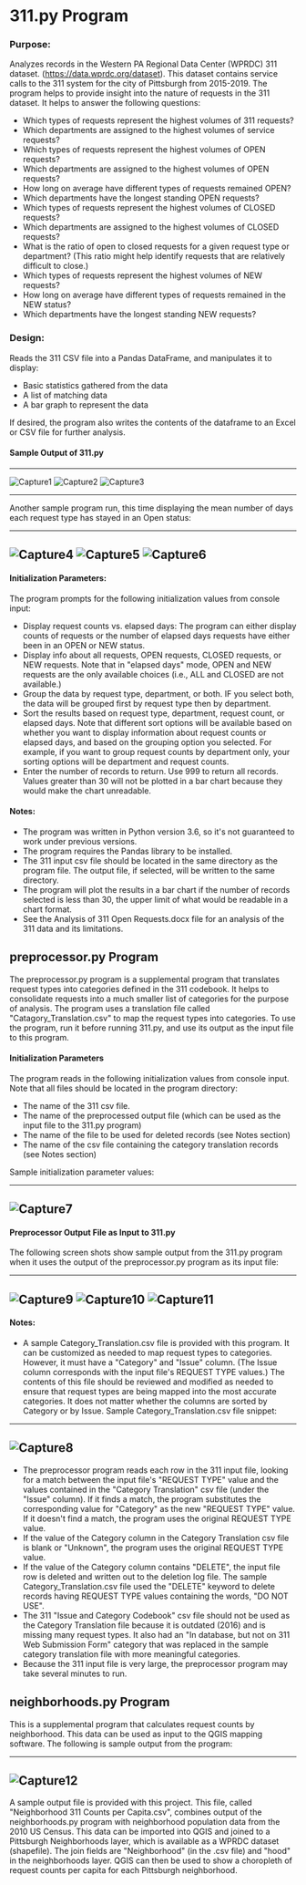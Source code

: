 # 311.py Program

### Purpose: 
Analyzes records in the Western PA Regional Data Center (WPRDC) 311 dataset. (<https://data.wprdc.org/dataset>).  This dataset contains service calls to the 311 system for the city of Pittsburgh from 2015-2019.  The program helps to provide insight into the nature of requests in the 311 dataset.  It helps to answer the following questions:

* Which types of requests represent the highest volumes of 311 requests?
* Which departments are assigned to the highest volumes of service requests?
* Which types of requests represent the highest volumes of OPEN requests?
* Which departments are assigned to the highest volumes of OPEN requests?
* How long on average have different types of requests remained OPEN?
* Which departments have the longest standing OPEN requests?
* Which types of requests represent the highest volumes of CLOSED requests?
* Which departments are assigned to the highest volumes of CLOSED requests?
* What is the ratio of open to closed requests for a given request type or department?  (This ratio might help identify requests that are relatively difficult to close.)
* Which types of requests represent the highest volumes of NEW requests?
* How long on average have different types of requests remained in the NEW status?
* Which departments have the longest standing NEW requests?


### Design:
Reads the 311 CSV file into a Pandas DataFrame, and manipulates it to display:

* Basic statistics gathered from the data
* A list of matching data
* A bar graph to represent the data

If desired, the program also writes the contents of the dataframe to an Excel or CSV file for further analysis.

#### Sample Output of 311.py

---

![Capture1](https://github.com/lan33-ccac/DAT-129/blob/master/311_Final_Project/Capture1.JPG)
![Capture2](https://github.com/lan33-ccac/DAT-129/blob/master/311_Final_Project/Capture2.JPG)
![Capture3](https://github.com/lan33-ccac/DAT-129/blob/master/311_Final_Project/Capture3.JPG)

---

Another sample program run, this time displaying the mean number of days each request type has stayed in an Open status:

---
![Capture4](https://github.com/lan33-ccac/DAT-129/blob/master/311_Final_Project/Capture4.JPG)
![Capture5](https://github.com/lan33-ccac/DAT-129/blob/master/311_Final_Project/Capture5.JPG)
![Capture6](https://github.com/lan33-ccac/DAT-129/blob/master/311_Final_Project/Capture6.JPG)
---

#### Initialization Parameters: 

The program prompts for the following initialization values from console input:
	
* Display request counts vs. elapsed days:  The program can either display counts of requests or the number of elapsed days requests have either been in an OPEN or NEW status.
* Display info about all requests, OPEN requests, CLOSED requests, or NEW requests.  Note that in "elapsed days" mode, OPEN and NEW requests are the only available choices (i.e., ALL and CLOSED are not available.)
* Group the data by request type, department, or both.  IF you select both, the data will be grouped first by request type then by department.  
* Sort the results based on request type, department, request count, or elapsed days.  Note that different sort options will be available based on whether you want to display information about request counts or elapsed days, and based on the grouping option you selected.  For example, if you want to group request counts by department only, your sorting options will be department and request counts.
* Enter the number of records to return.  Use 999 to return all records.  Values greater than 30 will not be plotted in a bar chart because they would make the chart unreadable. 
<p>

#### Notes:
* The program was written in Python version 3.6, so it's not guaranteed to work under previous versions. 
* The program requires the Pandas library to be installed. 
* The 311 input csv file should be located in the same directory as the program file.  The output file, if selected, will be written to the same directory.
* The program will plot the results in a bar chart if the number of records selected is less than 30, the upper limit of what would be readable in a chart format.
* See the Analysis of 311 Open Requests.docx file for an analysis of the 311 data and its limitations.


## preprocessor.py Program
The preprocessor.py program is a supplemental program that translates request types into categories defined in the 311 codebook.  It helps to consolidate requests into a much smaller list of categories for the purpose of analysis.  The program uses a translation file called "Catagory\_Translation.csv" to map the request types into categories.  To use the program, run it before running 311.py, and use its output as the input file to this program.  

#### Initialization Parameters
The program reads in the following initialization values from console input.  Note that all files should be located in the program directory:

* The name of the 311 csv file.
* The name of the preprocessed output file (which can be used as the input file to the 311.py program)
* The name of the file to be used for deleted records (see Notes section)
* The name of the csv file containing the category translation records (see Notes section)

Sample initialization parameter values:

--- 
![Capture7](https://github.com/lan33-ccac/DAT-129/blob/master/311_Final_Project/Capture7.JPG)
---

#### Preprocessor Output File as Input to 311.py

The following screen shots show sample output from the 311.py program when it uses the output of the preprocessor.py program as its input file:

---
![Capture9](https://github.com/lan33-ccac/DAT-129/blob/master/311_Final_Project/Capture9.JPG)
![Capture10](https://github.com/lan33-ccac/DAT-129/blob/master/311_Final_Project/Capture10.JPG)
![Capture11](https://github.com/lan33-ccac/DAT-129/blob/master/311_Final_Project/Capture11.JPG) 
---

#### Notes:
* A sample Category\_Translation.csv file is provided with this program.  It can be customized as needed to map request types to categories.  However, it must have a "Category" and "Issue" column.  (The Issue column corresponds with the input file's REQUEST TYPE values.)  The contents of this file should be reviewed and modified as needed to ensure that request types are being mapped into the most accurate categories.  It does not matter whether the columns are sorted by Category or by Issue.  Sample Category\_Translation.csv file snippet:

---
![Capture8](https://github.com/lan33-ccac/DAT-129/blob/master/311_Final_Project/Capture8.JPG)
---

* The preprocessor program reads each row in the 311 input file, looking for a match between the input file's "REQUEST TYPE" value and the values contained in the "Category Translation" csv file (under the "Issue" column).  If it finds a match, the program substitutes the corresponding value for "Category" as the new "REQUEST TYPE" value.  If it doesn't find a match, the program uses the original REQUEST TYPE value.
* If the value of the Category column in the Category Translation csv file is blank or "Unknown", the program uses the original REQUEST TYPE value.
* If the value of the Category column contains "DELETE", the input file row is deleted and written out to the deletion log file.  The sample Category\_Translation.csv file used the "DELETE" keyword to delete records having REQUEST TYPE values containing the words, "DO NOT USE".
* The 311 "Issue and Category Codebook" csv file should not be used as the Category Translation file because it is outdated (2016) and is missing many request types.  It also had an "In database, but not on 311 Web Submission Form" category that was replaced in the sample category translation file with more meaningful categories. 
* Because the 311 input file is very large, the preprocessor program may take several minutes to run.

## neighborhoods.py Program
This is a supplemental program that calculates request counts by neighborhood.  This data can be used as input to the QGIS mapping software.  The following is sample output from the program:

---
![Capture12](https://github.com/lan33-ccac/DAT-129/blob/master/311_Final_Project/Capture12.JPG)
--- 


A sample output file is provided with this project.  This file, called "Neighborhood 311 Counts per Capita.csv", combines output of the neighborhoods.py program with neighborhood population data from the 2010 US Census.  This data can be imported into QGIS and joined to a Pittsburgh Neighborhoods layer, which is available as a WPRDC dataset (shapefile).  The join fields are "Neighborhood" (in the .csv file) and "hood" in the neighborhoods layer.  QGIS can then be used to show a choropleth of request counts per capita for each Pittsburgh neighborhood.
  
